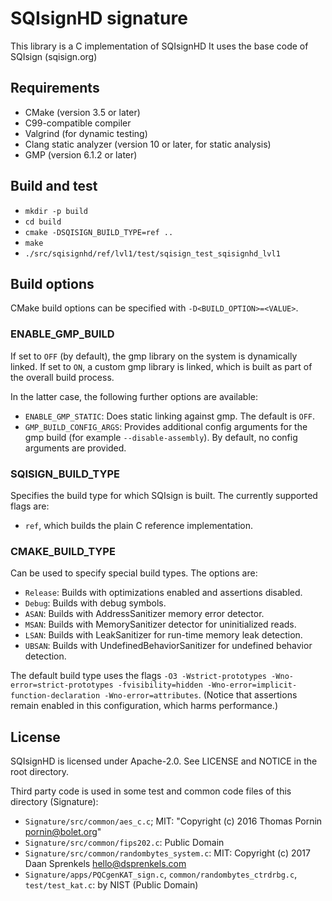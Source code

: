 # SQIsignHD signature

This library is a C implementation of SQIsignHD
It uses the base code of SQIsign (sqisign.org)

## Requirements

- CMake (version 3.5 or later)
- C99-compatible compiler
- Valgrind (for dynamic testing)
- Clang static analyzer (version 10 or later, for static analysis)
- GMP (version 6.1.2 or later)

## Build and test

- `mkdir -p build`
- `cd build`
- `cmake -DSQISIGN_BUILD_TYPE=ref ..`
- `make`
- `./src/sqisignhd/ref/lvl1/test/sqisign_test_sqisignhd_lvl1`

## Build options

CMake build options can be specified with `-D<BUILD_OPTION>=<VALUE>`.

### ENABLE_GMP_BUILD

If set to `OFF` (by default), the gmp library on the system is dynamically linked.
If set to `ON`, a custom gmp library is linked, which is built as part of the overall build process. 

In the latter case, the following further options are available:
- `ENABLE_GMP_STATIC`: Does static linking against gmp. The default is `OFF`.
- `GMP_BUILD_CONFIG_ARGS`: Provides additional config arguments for the gmp build (for example `--disable-assembly`). By default, no config arguments are provided.

### SQISIGN_BUILD_TYPE

Specifies the build type for which SQIsign is built. The currently supported flags are:
- `ref`, which builds the plain C reference implementation.

### CMAKE_BUILD_TYPE

Can be used to specify special build types. The options are:

- `Release`: Builds with optimizations enabled and assertions disabled.
- `Debug`: Builds with debug symbols.
- `ASAN`: Builds with AddressSanitizer memory error detector.
- `MSAN`: Builds with MemorySanitizer detector for uninitialized reads.
- `LSAN`: Builds with LeakSanitizer for run-time memory leak detection.
- `UBSAN`: Builds with UndefinedBehaviorSanitizer for undefined behavior detection.

The default build type uses the flags `-O3 -Wstrict-prototypes -Wno-error=strict-prototypes -fvisibility=hidden -Wno-error=implicit-function-declaration -Wno-error=attributes`. (Notice that assertions remain enabled in this configuration, which harms performance.)

## License

SQIsignHD is licensed under Apache-2.0. See LICENSE and NOTICE in the root directory.

Third party code is used in some test and common code files of this directory (Signature):

- `Signature/src/common/aes_c.c`; MIT: "Copyright (c) 2016 Thomas Pornin <pornin@bolet.org>"
- `Signature/src/common/fips202.c`: Public Domain
- `Signature/src/common/randombytes_system.c`: MIT: Copyright (c) 2017 Daan Sprenkels <hello@dsprenkels.com>
- `Signature/apps/PQCgenKAT_sign.c`, `common/randombytes_ctrdrbg.c`, `test/test_kat.c`: by NIST (Public Domain)
